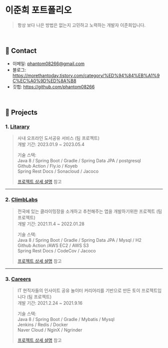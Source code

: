 # 이준희 포트폴리오
>항상 보다 나은 방법은 없는지 고민하고 노력하는 개발자 이준희입니다. 


</br>

## :pushpin: Contact
- 이메일: phantom08266@gmail.com
- 블로그: https://morethantoday.tistory.com/category/%ED%94%84%EB%A1%9C%EC%A0%9D%ED%8A%B8
- 깃헙: https://github.com/phantom08266

</br>

## :pushpin: Projects
### 1. [Litarary](https://github.com/dukki-labs/litarary)
>사내 오프라인 도서공유 서비스 (팀 프로젝트)  
>개발 기간: 2023.01.9 ~ 2023.05.4
>  
>기술 스택:  
>Java 8 / Spring Boot / Gradle / Spring Data JPA / postgresql   
>Github Action / Fly.io / Koyeb   
>Spring Rest Docs / Sonacloud / Jacoco
>  
>[프로젝트 상세 설명](https://github.com/dukki-labs/litarary) 참고

---

### 2. [ClimbLabs](https://github.com/whatsthelunchmenu/ClimbLabs-api)
>전국에 있는 클라이밍장을 소개하고 추천해주는 앱을 개발하기위한 프로젝트 (팀 프로젝트)  
>개발 기간: 2021.11.4 ~ 2022.01.28
>  
>기술 스택:  
>Java 8 / Spring Boot / Gradle / Spring Data JPA / Mysql / H2   
>Github Action /AWS EC2 / AWS S3  
>Spring Rest Docs / CodeCov / Jacoco
>  
>[프로젝트 상세 설명](https://github.com/whatsthelunchmenu/ClimbLabs-api) 참고

---

### 3. [Careers](https://github.com/f-lab-edu/careers)
>IT 현직자들의 인사이트 공유 놀이터 커리어리를 기반으로 만든 토이 프로젝트입니다 (팀 프로젝트)  
>개발 기간: 2021.2.24 ~ 2021.9.16
>  
>기술 스택:  
>Java 8 / Spring Boot / Gradle / Mybatis / Mysql   
>Jenkins / Redis / Docker   
>Naver Cloud / NginX / Ngrinder 
>  
>[프로젝트 상세 설명](https://github.com/f-lab-edu/careers) 참고
